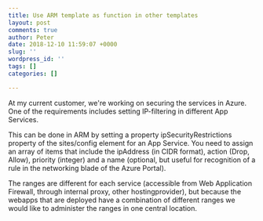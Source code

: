 ```yaml
---
title: Use ARM template as function in other templates
layout: post
comments: true
author: Peter
date: 2018-12-10 11:59:07 +0000
slug: ''
wordpress_id: ''
tags: []
categories: []

---
```

At my current customer, we're working on securing the services in Azure. One of the requirements includes setting IP-filtering in different App Services. 

This can be done in ARM by setting a property ipSecurityRestrictions property of the sites/config element for an App Service. You need to assign an array of items that include  the ipAddress (in CIDR format), action (Drop, Allow), priority (integer) and a name (optional, but useful for recognition of a rule in the networking blade of the Azure Portal). 

The ranges are different for each service (accessible from Web Application Firewall, through internal proxy, other hostingprovider), but because the webapps that are deployed have a combination of different ranges we would like to administer the ranges in one central location. 